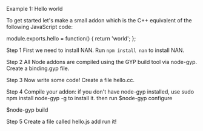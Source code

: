 Example 1: Hello world

To get started let's make a small addon which is the C++ equivalent of the following JavaScript code:

module.exports.hello = function() { return 'world'; };

Step 1
First we need to install NAN. Run `npm install nan` to install NAN.

Step 2
All Node addons are compiled using the GYP build tool via node-gyp. Create a binding.gyp file. 

Step 3
Now write some code! Create a file hello.cc.

Step 4
Compile your addon: if you don't have node-gyp installed, use sudo npm install node-gyp -g to install it. then run 
$node-gyp configure

$node-gyp build

Step 5
Create a file called hello.js add run it!
